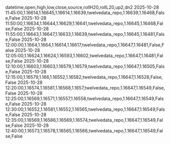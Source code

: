 datetime,open,high,low,close,source,rollH20,rollL20,up2,dn2
2025-10-28 11:45:00,1.16614,1.16645,1.16614,1.16639,twelvedata_repo,1.16639,1.16468,False,False
2025-10-28 11:50:00,1.16634,1.16644,1.16629,1.16641,twelvedata_repo,1.16645,1.16468,False,False
2025-10-28 11:55:00,1.16643,1.16647,1.16633,1.16639,twelvedata_repo,1.16645,1.16481,False,False
2025-10-28 12:00:00,1.1664,1.1664,1.16614,1.16617,twelvedata_repo,1.16647,1.16481,False,False
2025-10-28 12:05:00,1.16624,1.16624,1.16593,1.16602,twelvedata_repo,1.16647,1.16481,False,False
2025-10-28 12:10:00,1.16603,1.16603,1.16579,1.16579,twelvedata_repo,1.16647,1.16505,False,False
2025-10-28 12:15:00,1.16579,1.166,1.16552,1.16582,twelvedata_repo,1.16647,1.16528,False,False
2025-10-28 12:20:00,1.16574,1.16581,1.16568,1.1657,twelvedata_repo,1.16647,1.16549,False,False
2025-10-28 12:25:00,1.16569,1.16571,1.16557,1.16558,twelvedata_repo,1.16647,1.16549,False,False
2025-10-28 12:30:00,1.16552,1.16581,1.16552,1.16565,twelvedata_repo,1.16647,1.16549,False,False
2025-10-28 12:35:00,1.16569,1.16586,1.16569,1.16574,twelvedata_repo,1.16647,1.16549,False,False
2025-10-28 12:40:00,1.16573,1.16578,1.16565,1.16566,twelvedata_repo,1.16647,1.16549,False,False
